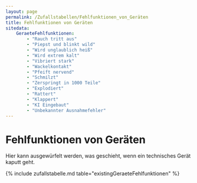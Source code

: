 ```yaml
---
layout: page
permalink: /Zufallstabellen/Fehlfunktionen_von_Geräten
title: Fehlfunktionen von Geräten
sitedata:
    GeraeteFehlfunktionen:
        - "Rauch tritt aus"
        - "Piepst und blinkt wild"
        - "Wird unglaublich heiß"
        - "Wird extrem kalt"
        - "Vibriert stark"
        - "Wackelkontakt"
        - "Pfeift nervend"
        - "Schmilzt"
        - "Zerspringt in 1000 Teile"
        - "Explodiert"
        - "Rattert"
        - "Klappert"
        - "KI Eingebaut"
        - "Unbekannter Ausnahmefehler"
---
```


# Fehlfunktionen von Geräten

Hier kann ausgewürfelt werden, was geschieht, wenn ein technisches Gerät kaputt geht.

{% include zufallstabelle.md table="existingGeraeteFehlfunktionen" %}
